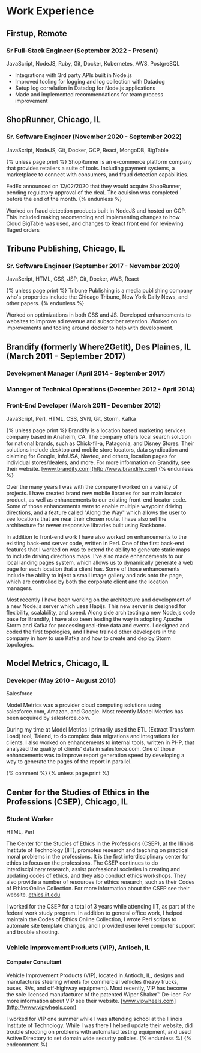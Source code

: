 Work Experience
===============

## Firstup, Remote

### Sr Full-Stack Engineer (September 2022 - Present)

JavaScript, NodeJS, Ruby, Git, Docker, Kubernetes, AWS, PostgreSQL

* Integrations with 3rd party APIs built in Node.js
* Improved tooling for logging and log collection with Datadog
* Setup log correlation in Datadog for Node.js applications
* Made and implemented recommendations for team process improvement

## ShopRunner, Chicago, IL

### Sr. Software Engineer (November 2020 - September 2022)

JavaScript, NodeJS, Git, Docker, GCP, React, MongoDB, BigTable

{% unless page.print %}
ShopRunner is an e-commerce platform company that provides retailers a suite of tools. Including payment systems, a marketplace to connect with consumers, and fraud detection capabilities.

FedEx announced on 12/02/2020 that they would acquire ShopRunner, pending regulatory approval of the deal. The acuision was completed before the end of the month.
{% endunless %}

Worked on fraud detection products built in NodeJS and hosted on GCP. This included making recomending and implementing changes to how Cloud BigTable was used, 
and changes to React front end for reviewing flaged orders

## Tribune Publishing, Chicago, IL

### Sr. Software Engineer (September 2017 - November 2020)

JavaScript, HTML, CSS, JSP, Git, Docker, AWS, React

{% unless page.print %}
Tribune Publishing is a media publishing company who's properties include the Chicago Tribune, New York Daily News, and other papers.
{% endunless %}

Worked on optimizations in both CSS and JS. Developed enhancements to websites to improve ad revenue and subscriber retention. Worked on improvements and tooling around docker to help with development.

## Brandify (formerly Where2GetIt), Des Plaines, IL (March 2011 - September 2017)

### Development Manager (April 2014 - September 2017)

### Manager of Technical Operations (December 2012 - April 2014)

### Front-End Developer (March 2011 - December 2012)

JavaScript, Perl, HTML, CSS, SVN, Git, Storm, Kafka

{% unless page.print %}
Brandify is a location based marketing services company based in Anaheim, CA. The company offers local search solution for national brands, such as Chick-fil-a, Patagonia, and Disney Stores. Their solutions include desktop and mobile store locators, data syndication and claiming for Google, InfoUSA, Navteq, and others, location pages for individual stores/dealers, and more.
For more information on Brandify, see their website. [www.brandify.com](http://www.brandify.com)
{% endunless %}

Over the many years I was with the company I worked on a variety of projects. I have created brand new mobile libraries for our main locator product, as well as enhancements to our existing front-end locator code. Some of those enhancements were to enable multiple waypoint driving directions, and a feature called "Along the Way" which allows the user to see locations that are near their chosen route. I have also set the architecture for newer responsive libraries built using Backbone.

In addition to front-end work I have also worked on enhancements to the existing back-end server code, written in Perl. One of the first back-end features that I worked on was to extend the ability to generate static maps to include driving directions maps. I've also made enhancements to our local landing pages system, which allows us to dynamically generate a web page for each location that a client has. Some of those enhancements include the ability to inject a small image gallery and ads onto the page, which are controlled by both the corporate client and the location managers.

Most recently I have been working on the architecture and development of a new Node.js server which uses Hapijs. This new server is designed for flexibility, scalability, and speed. Along side architecting a new Node.js code base for Brandify, I have also been leading the way in adopting Apache Storm and Kafka for processing real-time data and events. I designed and coded the first topologies, and I have trained other developers in the company in how to use Kafka and how to create and deploy Storm topologies.

## Model Metrics, Chicago, IL

### Developer (May 2010 - August 2010)

Salesforce

Model Metrics was a provider cloud computing solutions using salesforce.com, Amazon, and Google. Most recently Model Metrics has been acquired by salesforce.com.

During my time at Model Metrics I primarily used the ETL (Extract Transform Load) tool, Talend, to do complex data migrations and integrations for clients. I also worked on enhancements to internal tools, written in PHP, that analyzed the quality of clients' data in salesforce.com. One of those enhancements was to improve report generation speed by developing a way to generate the pages of the report in parallel.

{% comment %}
{% unless page.print %}
## Center for the Studies of Ethics in the Professions (CSEP), Chicago, IL

### Student Worker

HTML, Perl

The Center for the Studies of Ethics in the Professions (CSEP), at the Illinois Institute of Technology (IIT), promotes research and teaching on practical moral problems in the professions. It is the first interdisciplinary center for ethics to focus on the professions. The CSEP continues to do interdisciplinary research, assist professional societies in creating and updating codes of ethics, and they also conduct ethics workshops. They also provide a number of resources for ethics research, such as their Codes of Ethics Online Collection. For more information about the CSEP see their website. [ethics.iit.edu](http://ethics.iit.edu)

I worked for the CSEP for a total of 3 years while attending IIT, as part of the federal work study program. In addition to general office work, I helped maintain the Codes of Ethics Online Collection, I wrote Perl scripts to automate site template changes, and I provided user level computer support and trouble shooting.

### Vehicle Improvement Products (VIP), Antioch, IL

#### Computer Consultant

Vehicle Improvement Products (VIP), located in Antioch, IL, designs and manufactures steering wheels for commercial vehicles (heavy trucks, buses, RVs, and off-highway equipment). Most recently, VIP has become the sole licensed manufacturer of the patented Wiper Shaker™ De-icer. For more information about VIP see their website. [www.vipwheels.com](http://www.vipwheels.com)

I worked for VIP one summer while I was attending school at the Illinois Institute of Technology. While I was there I helped update their website, did trouble shooting on problems with automated testing equipment, and used Active Directory to set domain wide security policies.
{% endunless %}
{% endcomment %}
